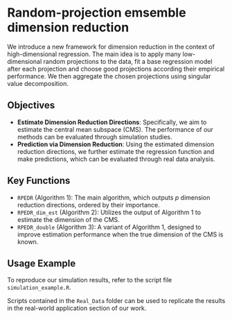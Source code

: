 # Random-projection emsemble dimension reduction
We introduce a new framework for dimension reduction in the context of high-dimensional regression. The main idea is to apply many low-dimensional random projections to the data, fit a base regression model after each projection and choose good projections according their empirical performance. We then aggregate the chosen projections using singular value decomposition. 

## Objectives
- **Estimate Dimension Reduction Directions**: Specifically, we aim to estimate the central mean subspace (CMS). The performance of our methods can be evaluated through simulation studies.
- **Prediction via Dimension Reduction**: Using the estimated dimension reduction directions, we further estimate the regression function and make predictions, which can be evaluated through real data analysis.

## Key Functions
- `RPEDR` (Algorithm 1): The main algorithm, which outputs $p$ dimension reduction directions, ordered by their importance.
- `RPEDR_dim_est` (Algorithm 2): Utilizes the output of Algorithm 1 to estimate the dimension of the CMS.
- `RPEDR_double` (Algorithm 3): A variant of Algorithm 1, designed to improve estimation performance when the true dimension of the CMS is known.

## Usage Example
To reproduce our simulation results, refer to the script file `simulation_example.R`.

Scripts contained in the `Real_Data` folder can be used to replicate the results in the real-world application section of our work.
